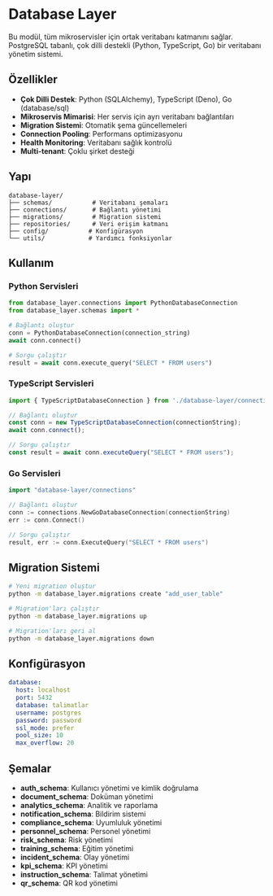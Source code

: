 # Database Layer

Bu modül, tüm mikroservisler için ortak veritabanı katmanını sağlar. PostgreSQL tabanlı, çok dilli destekli (Python, TypeScript, Go) bir veritabanı yönetim sistemi.

## Özellikler

- **Çok Dilli Destek**: Python (SQLAlchemy), TypeScript (Deno), Go (database/sql)
- **Mikroservis Mimarisi**: Her servis için ayrı veritabanı bağlantıları
- **Migration Sistemi**: Otomatik şema güncellemeleri
- **Connection Pooling**: Performans optimizasyonu
- **Health Monitoring**: Veritabanı sağlık kontrolü
- **Multi-tenant**: Çoklu şirket desteği

## Yapı

```
database-layer/
├── schemas/           # Veritabanı şemaları
├── connections/       # Bağlantı yönetimi
├── migrations/        # Migration sistemi
├── repositories/      # Veri erişim katmanı
├── config/           # Konfigürasyon
└── utils/            # Yardımcı fonksiyonlar
```

## Kullanım

### Python Servisleri

```python
from database_layer.connections import PythonDatabaseConnection
from database_layer.schemas import *

# Bağlantı oluştur
conn = PythonDatabaseConnection(connection_string)
await conn.connect()

# Sorgu çalıştır
result = await conn.execute_query("SELECT * FROM users")
```

### TypeScript Servisleri

```typescript
import { TypeScriptDatabaseConnection } from './database-layer/connections/typescript_connection.ts';

// Bağlantı oluştur
const conn = new TypeScriptDatabaseConnection(connectionString);
await conn.connect();

// Sorgu çalıştır
const result = await conn.executeQuery("SELECT * FROM users");
```

### Go Servisleri

```go
import "database-layer/connections"

// Bağlantı oluştur
conn := connections.NewGoDatabaseConnection(connectionString)
err := conn.Connect()

// Sorgu çalıştır
result, err := conn.ExecuteQuery("SELECT * FROM users")
```

## Migration Sistemi

```bash
# Yeni migration oluştur
python -m database_layer.migrations create "add_user_table"

# Migration'ları çalıştır
python -m database_layer.migrations up

# Migration'ları geri al
python -m database_layer.migrations down
```

## Konfigürasyon

```yaml
database:
  host: localhost
  port: 5432
  database: talimatlar
  username: postgres
  password: password
  ssl_mode: prefer
  pool_size: 10
  max_overflow: 20
```

## Şemalar

- **auth_schema**: Kullanıcı yönetimi ve kimlik doğrulama
- **document_schema**: Doküman yönetimi
- **analytics_schema**: Analitik ve raporlama
- **notification_schema**: Bildirim sistemi
- **compliance_schema**: Uyumluluk yönetimi
- **personnel_schema**: Personel yönetimi
- **risk_schema**: Risk yönetimi
- **training_schema**: Eğitim yönetimi
- **incident_schema**: Olay yönetimi
- **kpi_schema**: KPI yönetimi
- **instruction_schema**: Talimat yönetimi
- **qr_schema**: QR kod yönetimi
